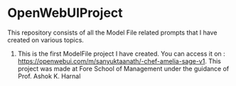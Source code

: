 # OpenWebUIProject
This repository consists of all the Model File related prompts that I have created on various topics.
1. This is the first ModelFile project I have created. You can access it on : https://openwebui.com/m/sanyuktaanath/-chef-amelia-sage-v1.
This project was made at Fore School of Management under the guidance of Prof. Ashok K. Harnal
